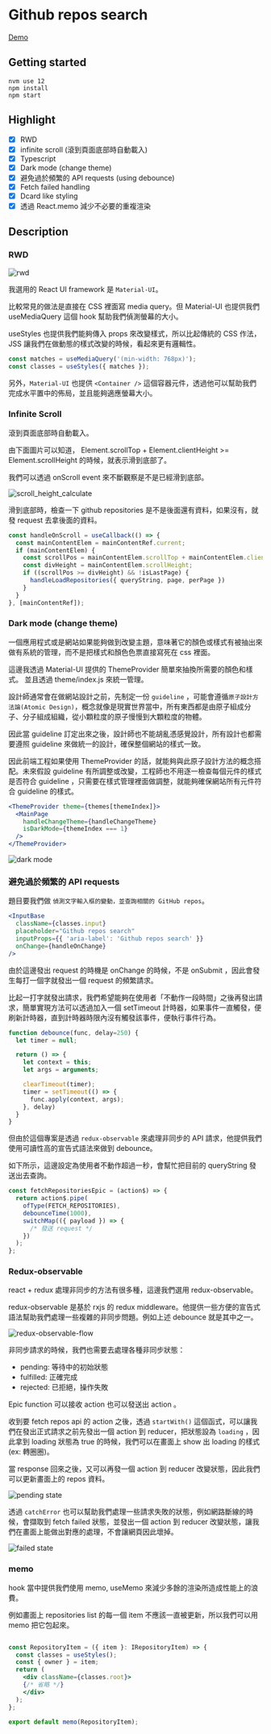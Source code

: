# Github repos search

[Demo](https://timingjl.github.io/github-repos-search/)

## Getting started

```shell
nvm use 12
npm install
npm start
```

## Highlight

- [x] RWD
- [x] infinite scroll (滾到頁面底部時自動載入)
- [x] Typescript
- [x] Dark mode (change theme)
- [x] 避免過於頻繁的 API requests (using debounce)
- [x] Fetch failed handling
- [x] Dcard like styling
- [x] 透過 React.memo 減少不必要的重複渲染

## Description

### RWD

![rwd](./demo/rwd_demo.png)

我選用的 React UI framework 是 `Material-UI`。

比較常見的做法是直接在 CSS 裡面寫 media query。但 Material-UI 也提供我們 useMediaQuery 這個 hook 幫助我們偵測螢幕的大小。

useStyles 也提供我們能夠傳入 props 來改變樣式，所以比起傳統的 CSS 作法， JSS 讓我們在做動態的樣式改變的時候，看起來更有邏輯性。

```js
const matches = useMediaQuery('(min-width: 768px)');
const classes = useStyles({ matches });
```

另外，`Material-UI` 也提供 `<Container />` 這個容器元件，透過他可以幫助我們完成水平置中的佈局，並且能夠適應螢幕大小。

### Infinite Scroll

滾到頁面底部時自動載入。

由下面圖片可以知道， Element.scrollTop + Element.clientHeight >= Element.scrollHeight 的時候，就表示滑到底部了。

我們可以透過 onScroll event 來不斷觀察是不是已經滑到底部。

![scroll_height_calculate](demo/scrollHeight_calculate.png)

滑到底部時，檢查一下 github repositories 是不是後面還有資料，如果沒有，就發 request 去拿後面的資料。

```js
const handleOnScroll = useCallback(() => {
  const mainContentElem = mainContentRef.current;
  if (mainContentElem) {
    const scrollPos = mainContentElem.scrollTop + mainContentElem.clientHeight;
    const divHeight = mainContentElem.scrollHeight;
    if ((scrollPos >= divHeight) && !isLastPage) {
      handleLoadRepositories({ queryString, page, perPage })
    }
  }
}, [mainContentRef]);
```

### Dark mode (change theme)

一個應用程式或是網站如果能夠做到改變主題，意味著它的顏色或樣式有被抽出來做有系統的管理，而不是把樣式和顏色色票直接寫死在 css 裡面。

這邊我透過 Material-UI 提供的 ThemeProvider 簡單來抽換所需要的顏色和樣式。
並且透過 theme/index.js 來統一管理。

設計師通常會在做網站設計之前，先制定一份 `guideline` ，可能會遵循`原子設計方法論(Atomic Design)`，概念就像是現實世界當中，所有東西都是由原子組成分子、分子組成組織，從小顆粒度的原子慢慢到大顆粒度的物體。

因此當 guideline 訂定出來之後，設計師也不能胡亂憑感覺設計，所有設計也都需要遵照 guideline 來做統一的設計，確保整個網站的樣式一致。

因此前端工程如果使用 ThemeProvider 的話，就能夠與此原子設計方法的概念搭配。未來假設 guideline 有所調整或改變，工程師也不用逐一檢查每個元件的樣式是否符合 guideline ，只需要在樣式管理裡面做調整，就能夠確保網站所有元件符合 guideline 的樣式。

```jsx
<ThemeProvider theme={themes[themeIndex]}>
  <MainPage
    handleChangeTheme={handleChangeTheme}
    isDarkMode={themeIndex === 1}
  />
</ThemeProvider>
```

![dark mode](demo/dark_mode.png)

### 避免過於頻繁的 API requests

題目要我們做 `偵測文字輸入框的變動，並查詢相關的 GitHub repos`。

```jsx
<InputBase
  className={classes.input}
  placeholder="Github repos search"
  inputProps={{ 'aria-label': 'Github repos search' }}
  onChange={handleOnChange}
/>
```

由於這邊發出 request 的時機是 onChange 的時候，不是 onSubmit ，因此會發生每打一個字就發出一個 request 的頻繁請求。

比起一打字就發出請求，我們希望能夠在使用者「不動作一段時間」之後再發出請求，簡單實現方法可以透過加入一個 setTimeout 計時器，如果事件一直觸發，便刷新計時器，直到計時器時限內沒有觸發該事件，便執行事件行為。

```js
function debounce(func, delay=250) {
  let timer = null;

  return () => {
    let context = this;
    let args = arguments;

    clearTimeout(timer);
    timer = setTimeout(() => {
      func.apply(context, args);
    }, delay)
  }
}
```

但由於這個專案是透過 `redux-observable` 來處理非同步的 API 請求，他提供我們使用可讀性高的宣告式語法來做到 debounce。

如下所示，這邊設定為使用者不動作超過一秒，會幫忙把目前的 queryString 發送出去查詢。

```js
const fetchRepositoriesEpic = (action$) => {
  return action$.pipe(
    ofType(FETCH_REPOSITORIES),
    debounceTime(1000),
    switchMap(({ payload }) => {
      /* 發送 request */
    })
  );
};
```

### Redux-observable

react + redux 處理非同步的方法有很多種，這邊我們選用 redux-observable。

redux-observable 是基於 rxjs 的 redux middleware。他提供一些方便的宣告式語法幫助我們處理一些複雜的非同步問題。例如上述 debounce 就是其中之一。

![redux-observable-flow](https://miro.medium.com/max/3450/1*RLmJQvFIQBGqLFGDHL0QIA.png)

非同步請求的時候，我們也需要去處理各種非同步狀態：

- pending: 等待中的初始狀態
- fulfilled: 正確完成
- rejected: 已拒絕，操作失敗

Epic function 可以接收 action 也可以發送出 action 。

收到要 fetch repos api 的 action 之後，透過 `startWith()` 這個函式，可以讓我們在發出正式請求之前先發出一個 action 到 reducer，把狀態設為 `loading` ，因此拿到 loading 狀態為 true 的時候，我們可以在畫面上 show 出 loading 的樣式(ex: 轉圈圈)。

當 response 回來之後，又可以再發一個 action 到 reducer 改變狀態，因此我們可以更新畫面上的 repos 資料。

![pending state](demo/pending_state.png)

透過 `catchError` 也可以幫助我們處理一些請求失敗的狀態，例如網路斷線的時候，會擷取到 fetch failed 狀態，並發出一個 action 到 reducer 改變狀態，讓我們在畫面上能做出對應的處理，不會讓網頁因此壞掉。

![failed state](demo/failed_state.png)

### memo

hook 當中提供我們使用 memo, useMemo 來減少多餘的渲染所造成性能上的浪費。

例如畫面上 repositories list 的每一個 item 不應該一直被更新，所以我們可以用 memo 把它包起來。

```jsx

const RepositoryItem = ({ item }: IRepositoryItem) => {
  const classes = useStyles();
  const { owner } = item;
  return (
    <div className={classes.root}>
    {/* 省略 */}
    </div>
  );
};

export default memo(RepositoryItem);
```
